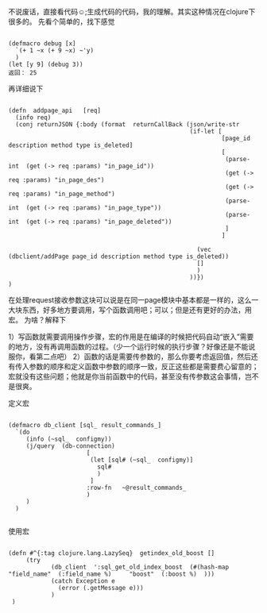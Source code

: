 不说废话，直接看代码☺;生成代码的代码，我的理解。其实这种情况在clojure下很多的。
先看个简单的，找下感觉
<pre><code>
(defmacro debug [x]
  `(+ 1 ~x (+ 9 ~x) ~'y)
  )
(let [y 9] (debug 3))
返回： 25
</code></pre>


再详细说下
<pre><code>
(defn  addpage_api   [req]
  (info req)
  (conj returnJSON {:body (format  returnCallBack (json/write-str
                                                   (if-let [
                                                            [page_id description method type is_deleted]
                                                            [
                                                             (parse-int  (get (-> req :params) "in_page_id"))
                                                             (get (-> req :params) "in_page_des")
                                                             (get (-> req :params) "in_page_method")
                                                             (parse-int  (get (-> req :params) "in_page_type"))
                                                             (parse-int  (get (-> req :params) "in_page_deleted"))
                                                             ]
                                                            ]

                                                     (vec  (dbclient/addPage page_id description method type is_deleted))
                                                     []
                                                     )
                                                   ))})
)
</code></pre>

在处理request接收参数这块可以说是在同一page模块中基本都是一样的，这么一大块东西，好多地方要调用，写个函数调用吧；可以；但是还有更好的办法，用宏。
为啥？解释下


1）写函数就需要调用操作步骤，宏的作用是在编译的时候把代码自动“嵌入”需要的地方，没有再调用函数的过程。（少一个运行时候的执行步骤？好像还是不能说服你，看第二点吧）
2）函数的话是需要传参数的，那么你要考虑返回值，然后还有传入参数的顺序和定义函数中参数的顺序一致，反正这些都是需要费心留意的；宏就没有这些问题；他就是你当前函数中的代码，甚至没有传参数这会事情，岂不是很爽。


定义宏
<pre><code>
(defmacro db_client [sql_ result_commands_]
  `(do
     (info (~sql_  configmy))
     (j/query  (db-connection)
                      [
                       (let [sql# (~sql_  configmy)]
                         sql#
                         )
                       ]
                      :row-fn   ~@result_commands_
                      )
     )
  )

</code></pre>

使用宏
<pre><code>
(defn #^{:tag clojure.lang.LazySeq}  getindex_old_boost []
     (try
            (db_client  ':sql_get_old_index_boost  (#(hash-map "field_name"  (:field_name %)     "boost"  (:boost %)  )))
            (catch Exception e
              (error (.getMessage e)))
            )
 )

</code></pre>
